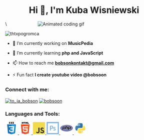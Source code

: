 <h1 align="center">Hi 👋, I'm Kuba Wisniewski</h1>\
<img align="right" src="https://media.tenor.com/X_Yo4A3iOyMAAAAM/hacking.gif" alt="Animated coding gif" width="400px" />
<p align="left"> <img src="https://komarev.com/ghpvc/?username=thtxpogromca&label=Profile%20views&color=0e75b6&style=flat" alt="thtxpogromca" /> </p>

- 🔭 I’m currently working on **MusicPedia**

- 🌱 I’m currently learning **php and JavaScript**

- 📫 How to reach me **bobsonkontakt@gmail.com**

- ⚡ Fun fact **I create youtube video @bobsoon**

<h3 align="left">Connect with me:</h3>
<p align="left">
<a href="https://instagram.com/to_ja_bobson" target="blank"><img align="center" src="https://raw.githubusercontent.com/rahuldkjain/github-profile-readme-generator/master/src/images/icons/Social/instagram.svg" alt="to_ja_bobson" height="30" width="40" /></a>
<a href="https://www.youtube.com/c/bobsoon" target="blank"><img align="center" src="https://raw.githubusercontent.com/rahuldkjain/github-profile-readme-generator/master/src/images/icons/Social/youtube.svg" alt="bobsoon" height="30" width="40" /></a>
</p>

<h3 align="left">Languages and Tools:</h3>
<p align="left"> <a href="https://www.w3schools.com/css/" target="_blank" rel="noreferrer"> <img src="https://raw.githubusercontent.com/devicons/devicon/master/icons/css3/css3-original-wordmark.svg" alt="css3" width="40" height="40"/> </a> <a href="https://www.w3.org/html/" target="_blank" rel="noreferrer"> <img src="https://raw.githubusercontent.com/devicons/devicon/master/icons/html5/html5-original-wordmark.svg" alt="html5" width="40" height="40"/> </a> <a href="https://developer.mozilla.org/en-US/docs/Web/JavaScript" target="_blank" rel="noreferrer"> <img src="https://raw.githubusercontent.com/devicons/devicon/master/icons/javascript/javascript-original.svg" alt="javascript" width="40" height="40"/> </a> <a href="https://www.photoshop.com/en" target="_blank" rel="noreferrer"> <img src="https://raw.githubusercontent.com/devicons/devicon/master/icons/photoshop/photoshop-line.svg" alt="photoshop" width="40" height="40"/> </a> <a href="https://www.php.net" target="_blank" rel="noreferrer"> <img src="https://raw.githubusercontent.com/devicons/devicon/master/icons/php/php-original.svg" alt="php" width="40" height="40"/> </a> <a href="https://www.python.org" target="_blank" rel="noreferrer"> <img src="https://raw.githubusercontent.com/devicons/devicon/master/icons/python/python-original.svg" alt="python" width="40" height="40"/> </a> </p>
